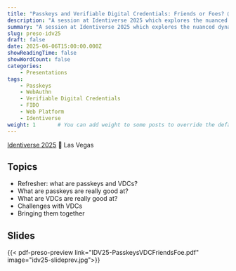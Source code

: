 ```yaml
---
title: "Passkeys and Verifiable Digital Credentials: Friends or Foes? @ Identiverse 2025"
description: "A session at Identiverse 2025 which explores the nuanced dynamics between passkeys and verifiable digital credentials, and their technological foundations across usability, privacy, trust models, and ecosystems with the goal of answering whether passkeys and verifiable digital credentials are friends or foes—and how these technologies might collaboratively shape the future of secure, user-centric digital identity systems."
summary: "A session at Identiverse 2025 which explores the nuanced dynamics between passkeys and verifiable digital credentials, and their technological foundations across usability, privacy, trust models, and ecosystems with the goal of answering whether passkeys and verifiable digital credentials are friends or foes—and how these technologies might collaboratively shape the future of secure, user-centric digital identity systems."
slug: preso-idv25
draft: false
date: 2025-06-06T15:00:00.000Z
showReadingTime: false
showWordCount: false
categories:
    - Presentations
tags:
    - Passkeys
    - WebAuthn
    - Verifiable Digital Credentials
    - FIDO
    - Web Platform
    - Identiverse
weight: 1       # You can add weight to some posts to override the default sorting (date descending)
---
```


[Identiverse 2025](https://identiverse.com/idv25/session/?idvid=2843748) 📍 Las Vegas

## Topics

- Refresher: what are passkeys and VDCs?
- What are passkeys are really good at?
- What are VDCs are really good at?
- Challenges with VDCs
- Bringing them together

## Slides

{{< pdf-preso-preview link="IDV25-PasskeysVDCFriendsFoe.pdf" image="idv25-slideprev.jpg">}}
